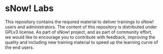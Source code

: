 # sNow! Labs
This repository contains the required material to deliver trainings to sNow! users and administrators. The content of this repository is distributed under GPLv3 license. As part of sNow! project, and as part of community effort, we would like to encourage you to contribute with feedback, improving the quality and including new training material to speed up the learning curve of the end users.

